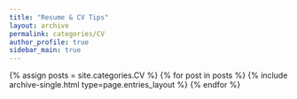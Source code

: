 ```yaml
---
title: "Resume & CV Tips"
layout: archive
permalink: categories/CV
author_profile: true
sidebar_main: true
---  
```



{% assign posts = site.categories.CV %}
{% for post in posts %} {% include archive-single.html type=page.entries_layout %} {% endfor %}